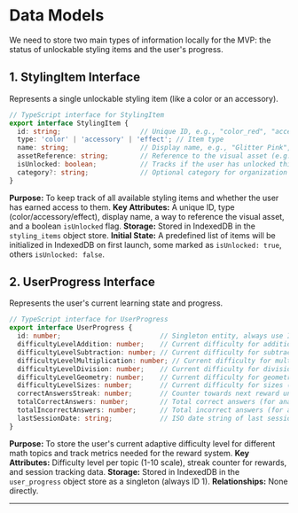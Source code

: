# Data Models

We need to store two main types of information locally for the MVP: the status of unlockable styling items and the user's progress.

## 1\. StylingItem Interface

Represents a single unlockable styling item (like a color or an accessory).

```typescript
// TypeScript interface for StylingItem
export interface StylingItem {
  id: string;                    // Unique ID, e.g., "color_red", "accessory_glasses1"
  type: 'color' | 'accessory' | 'effect'; // Item type
  name: string;                  // Display name, e.g., "Glitter Pink", "Cool Glasses"
  assetReference: string;        // Reference to the visual asset (e.g., CSS value, image path)
  isUnlocked: boolean;           // Tracks if the user has unlocked this item
  category?: string;             // Optional category for organization
}
```

**Purpose:** To keep track of all available styling items and whether the user has earned access to them.
**Key Attributes:** A unique ID, type (color/accessory/effect), display name, a way to reference the visual asset, and a boolean `isUnlocked` flag.
**Storage:** Stored in IndexedDB in the `styling_items` object store.
**Initial State:** A predefined list of items will be initialized in IndexedDB on first launch, some marked as `isUnlocked: true`, others `isUnlocked: false`.

## 2\. UserProgress Interface

Represents the user's current learning state and progress.

```typescript
// TypeScript interface for UserProgress
export interface UserProgress {
  id: number;                         // Singleton entity, always use ID 1
  difficultyLevelAddition: number;    // Current difficulty for addition (1-10)
  difficultyLevelSubtraction: number; // Current difficulty for subtraction (1-10)
  difficultyLevelMultiplication: number; // Current difficulty for multiplication (1-10)
  difficultyLevelDivision: number;    // Current difficulty for division (1-10)
  difficultyLevelGeometry: number;    // Current difficulty for geometry (1-10)
  difficultyLevelSizes: number;       // Current difficulty for sizes (1-10)
  correctAnswersStreak: number;       // Counter towards next reward unlock
  totalCorrectAnswers: number;        // Total correct answers (for analytics)
  totalIncorrectAnswers: number;      // Total incorrect answers (for analytics)
  lastSessionDate: string;            // ISO date string of last session
}
```

**Purpose:** To store the user's current adaptive difficulty level for different math topics and track metrics needed for the reward system.
**Key Attributes:** Difficulty level per topic (1-10 scale), streak counter for rewards, and session tracking data.
**Storage:** Stored in IndexedDB in the `user_progress` object store as a singleton (always ID 1).
**Relationships:** None directly.

-----
